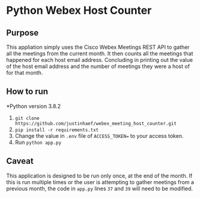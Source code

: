# Python Webex Host Counter

## Purpose

This appliation simply uses the Cisco Webex Meetings REST API to gather all the meetings from the current month.  It then counts all the meetings that happened for each host email address.  Concluding in printing out the value of the host email address and the number of meetings they were a host of for that month. 

## How to run

*Python version 3.8.2
1. `git clone https://github.com/justinhaef/webex_meeting_host_counter.git`
2. `pip install -r requirements.txt`
3. Change the value in `.env` file of `ACCESS_TOKEN=` to your access token. 
4. Run `python app.py`

## Caveat

This application is designed to be run only once, at the end of the month.  If this is run multiple times or the user is attempting to gather meetings from a previous month, the code in `app.py` lines `37` and `39` will need to be modified. 